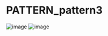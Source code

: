 # PATTERN_pattern3
![image](https://user-images.githubusercontent.com/115396834/216088053-7765468b-c6bc-4bb1-997e-c143cc246435.png)
![image](https://user-images.githubusercontent.com/115396834/216087908-ba8be7f2-fd19-4285-a01c-2fc3ec1e1f53.png)
